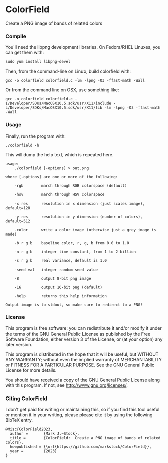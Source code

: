 # ColorField
Create a PNG image of bands of related colors


### Compile

You'll need the libpng development libraries. On Fedora/RHEL Linuxes, you can get them with:

    sudo yum install libpng-devel

Then, from the command-line on Linux, build colorfield with:

    gcc -o colorfield colorfield.c -lm -lpng -O3 -ffast-math -Wall

Or from the command line on OSX, use something like:

    gcc -o colorfield colorfield.c -I/Developer/SDKs/MacOSX10.5.sdk/usr/X11/include -L/Developer/SDKs/MacOSX10.5.sdk/usr/X11/lib -lm -lpng -O3 -ffast-math -Wall

### Usage

Finally, run the program with:

    ./colorfield -h

This will dump the help text, which is repeated here.

    usage:
        ./colorfield [-options] > out.png

    where [-options] are one or more of the following:                         
                                                                           
        -rgb        march through RGB colorspace (default)                      
                                                                           
        -hsv        march through HSV colorspace                                
                                                                           
        -x res      resolution in x dimension (just scales image), default=128  
                                                                           
        -y res      resolution in y dimension (number of colors), default=512   
                                                                           
        -color      write a color image (otherwise just a grey image is made)   
                                                                           
        -b r g b    baseline color, r, g, b from 0.0 to 1.0                     
                                                                           
        -n r g b    integer time constant, from 1 to 2 billion                  
                                                                           
        -s r g b    real variance, default is 1.0                               
                                                                           
        -seed val   integer random seed value                                   
                                                                           
        -8          output 8-bit png image                                      
                                                                           
        -16         output 16-bit png (default)                                 
                                                                           
        -help       returns this help information                               
 
    Output image is to stdout, so make sure to redirect to a PNG!

### License

This program is free software: you can redistribute it and/or modify
it under the terms of the GNU General Public License as published by
the Free Software Foundation, either version 3 of the License, or
(at your option) any later version.

This program is distributed in the hope that it will be useful,
but WITHOUT ANY WARRANTY; without even the implied warranty of
MERCHANTABILITY or FITNESS FOR A PARTICULAR PURPOSE.  See the
GNU General Public License for more details.

You should have received a copy of the GNU General Public License
along with this program.  If not, see <http://www.gnu.org/licenses/>.

### Citing ColorField

I don't get paid for writing or maintaining this, so if you find this tool useful or mention it in your writing, please please cite it by using the following BibTeX entry.

```
@Misc{ColorField2023,
  author =       {Mark J.~Stock},
  title =        {ColorField:  Create a PNG image of bands of related colors},
  howpublished = {\url{https://github.com/markstock/ColorField}},
  year =         {2023}
}
```
